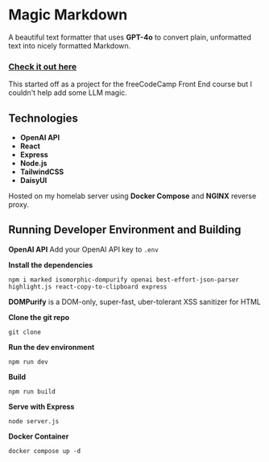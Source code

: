 # Magic Markdown

A beautiful text formatter that uses **GPT-4o** to convert plain, unformatted text into nicely formatted Markdown.

### [Check it out here](https://magic-markdown.mercuryred.duckdns.org/)

This started off as a project for the freeCodeCamp Front End course but I couldn't help add some LLM magic.

## Technologies
- **OpenAI API**
- **React**
- **Express**
- **Node.js**
- **TailwindCSS**
- **DaisyUI**

Hosted on my homelab server using **Docker Compose** and **NGINX** reverse proxy.

## Running Developer Environment and Building

**OpenAI API**
Add your OpenAI API key to `.env`

**Install the dependencies**
```
npm i marked isomorphic-dompurify openai best-effort-json-parser highlight.js react-copy-to-clipboard express
```
**DOMPurify** is a DOM-only, super-fast, uber-tolerant XSS sanitizer for HTML

**Clone the git repo**
```
git clone
```
**Run the dev environment**
```
npm run dev
```
**Build**
```
npm run build
```
**Serve with Express**
```
node server.js
```
**Docker Container**
```
docker compose up -d
```




